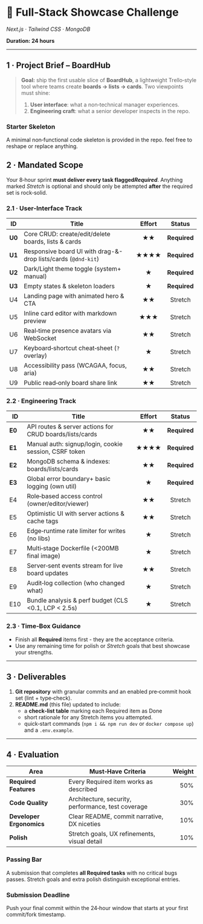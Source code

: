# 🚀 Full‑Stack Showcase Challenge

*Next.js · Tailwind CSS · MongoDB*

**Duration: 24 hours**

---

## 1 · Project Brief – **BoardHub**

> **Goal:** ship the first usable slice of **BoardHub**, a lightweight Trello‑style tool where teams create **boards →
lists → cards**.
> Two viewpoints must shine:
>
> 1. **User interface**: what a non‑technical manager experiences.
> 2. **Engineering craft**: what a senior developer inspects in the repo.

### Starter Skeleton
A minimal non‑functional code skeleton is provided in the repo. feel free to reshape or replace anything.

## 2 · Mandated Scope

Your 8‑hour sprint **must deliver every task flagged*Required***.
Anything marked *Stretch* is optional and should only be attempted **after** the required set is rock‑solid.

### 2.1 · User‑Interface Track

| ID     | Title                                                         | Effort |    Status    |
|--------|---------------------------------------------------------------|:------:|:------------:|
| **U0** | Core CRUD: create/edit/delete boards, lists & cards           |   ★★   | **Required** |
| **U1** | Responsive board UI with drag-&-drop lists/cards (`@dnd-kit`) |  ★★★★  | **Required** |
| **U2** | Dark/Light theme toggle (system+ manual)                      |   ★    | **Required** |
| **U3** | Empty states & skeleton loaders                               |   ★    | **Required** |
| U4     | Landing page with animated hero & CTA                         |   ★★   |   Stretch    |
| U5     | Inline card editor with markdown preview                      |  ★★★   |   Stretch    |
| U6     | Real‑time presence avatars via WebSocket                      |   ★★   |   Stretch    |
| U7     | Keyboard‑shortcut cheat‑sheet (`?` overlay)                   |   ★    |   Stretch    |
| U8     | Accessibility pass (WCAGAA, focus, aria)                      |   ★★   |   Stretch    |
| U9     | Public read‑only board share link                             |   ★★   |   Stretch    |

### 2.2 · Engineering Track

| ID     | Title                                                   | Effort |    Status    |
|--------|---------------------------------------------------------|:------:|:------------:|
| **E0** | API routes & server actions for CRUD boards/lists/cards |   ★★   | **Required** |
| **E1** | Manual auth: signup/login, cookie session, CSRF token   |  ★★★★  | **Required** |
| **E2** | MongoDB schema & indexes: boards/lists/cards            |   ★★   | **Required** |
| **E3** | Global error boundary+ basic logging (own util)         |   ★    | **Required** |
| E4     | Role‑based access control (owner/editor/viewer)         |   ★★   |   Stretch    |
| E5     | Optimistic UI with server actions & cache tags          |   ★★   |   Stretch    |
| E6     | Edge‑runtime rate limiter for writes (no libs)          |   ★    |   Stretch    |
| E7     | Multi‑stage Dockerfile (<200MB final image)             |   ★    |   Stretch    |
| E8     | Server‑sent events stream for live board updates        |   ★★   |   Stretch    |
| E9     | Audit‑log collection (who changed what)                 |   ★    |   Stretch    |
| E10    | Bundle analysis & perf budget (CLS  <0.1, LCP < 2.5s)   |   ★    |   Stretch    |

### 2.3 · Time‑Box Guidance

* Finish all **Required** items first - they are the acceptance criteria.
* Use any remaining time for polish or *Stretch* goals that best showcase your strengths.

---

## 3 · Deliverables

1. **Git repository** with granular commits and an enabled pre‑commit hook set (lint + type‑check).
2. **README.md** (this file) updated to include:
    * a **check‑list table** marking each Required item as Done
    * short rationale for any Stretch items you attempted.
    * quick‑start commands (`npm i && npm run dev` or `docker compose up`) and a `.env.example`.

---

## 4 · Evaluation

| Area                     | Must‑Have Criteria                                 | Weight |
|--------------------------|----------------------------------------------------|-------:|
| **Required Features**    | Every Required item works as described             |    50% |
| **Code Quality**         | Architecture, security, performance, test coverage |    30% |
| **Developer Ergonomics** | Clear README, commit narrative, DX niceties        |    10% |
| **Polish**               | Stretch goals, UX refinements, visual detail       |    10% |

### Passing Bar

A submission that completes **all Required tasks** with no critical bugs passes. Stretch goals and extra polish
distinguish exceptional entries.

### Submission Deadline

Push your final commit within the 24‑hour window that starts at your first commit/fork timestamp.
